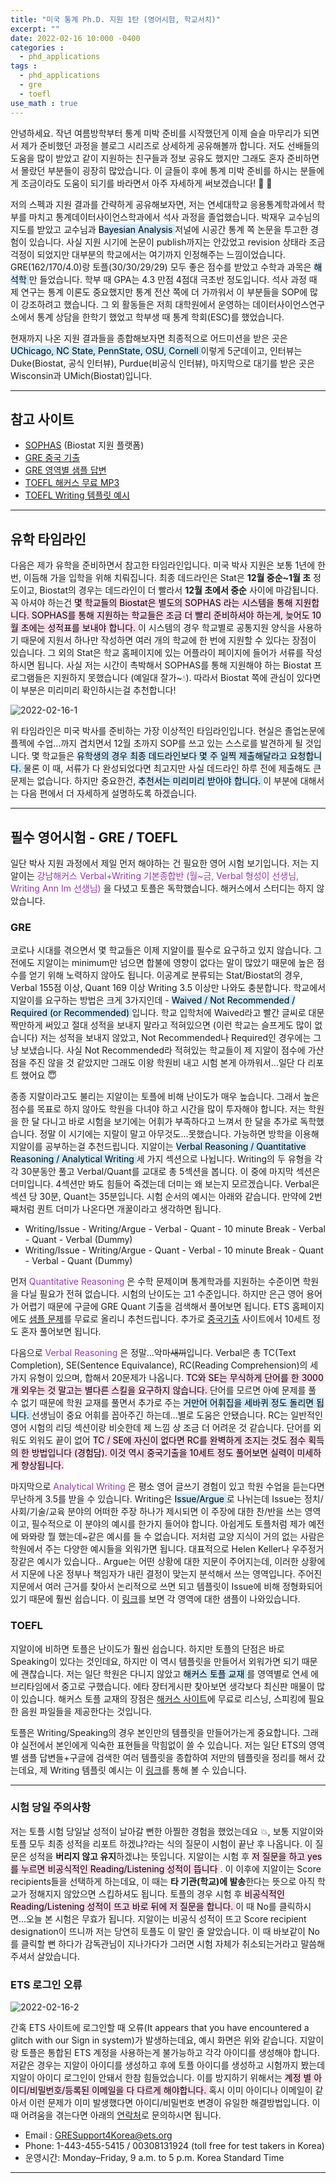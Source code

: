 ```yaml
---
title: "미국 통계 Ph.D. 지원 1탄 (영어시험, 학교서치)"
excerpt: ""
date: 2022-02-16 10:000 -0400
categories :
  - phd_applications
tags :
  - phd_applications
  - gre
  - toefl
use_math : true
---
```


안녕하세요. 작년 여름방학부터 통계 미박 준비를 시작했던게 이제 슬슬 마무리가 되면서 제가 준비했던 과정을 블로그 시리즈로 상세하게 공유해볼까 합니다. 저도 선배들의 도움을 많이 받았고 같이 지원하는 친구들과 정보 공유도 했지만 그래도 혼자 준비하면서 몰랐던 부분들이 굉장히 많았습니다. 이 글들이 후에 통계 미박 준비를 하시는 분들에게 조금이라도 도움이 되기를 바라면서 아주 자세하게 써보겠습니다! :raising_hand: :blue_heart:


저의 스펙과 지원 결과를 간략하게 공유해보자면, 저는 연세대학교 응용통계학과에서 학부를 마치고 통계데이터사이언스학과에서 석사 과정을 졸업했습니다. 박재우 교수님의 지도를 받았고 교수님과 <mark style='background-color: #d0ebff'> Bayesian Analysis </mark> 저널에 시공간 통계 쪽 논문을 투고한 경험이 있습니다. 사실 지원 시기에 논문이 publish까지는 안갔었고 revision 상태라 조금 걱정이 되었지만 대부분의 학교에서는 여기까지 인정해주는 느낌이었습니다. GRE(162/170/4.0)랑 토플(30/30/29/29) 모두 좋은 점수를 받았고 수학과 과목은 <mark style='background-color: #d0ebff'> 해석학 </mark>만 들었습니다. 학부 때 GPA는 4.3 만점 4점대 극초반 정도입니다. 석사 과정 때 제 연구는 통계 이론도 중요했지만 통계 전산 쪽에 더 가까워서 이 부분들을 SOP에 많이 강조하려고 했습니다. 그 외 활동들은 저희 대학원에서 운영하는 데이터사이언스연구소에서 통계 상담을 한학기 했었고 학부생 때 통계 학회(ESC)를 했었습니다.

현재까지 나온 지원 결과들을 종합해보자면 최종적으로 어드미션을 받은 곳은 <mark style='background-color: #d0ebff'> UChicago, NC State, PennState, OSU, Cornell </mark> 이렇게 5군데이고, 인터뷰는 Duke(Biostat, 공식 인터뷰), Purdue(비공식 인터뷰), 마지막으로 대기를 받은 곳은 Wisconsin과 UMich(Biostat)입니다. 

---

## 참고 사이트
- [SOPHAS](https://sophas.org/) (Biostat 지원 플랫폼)
- [GRE 중국 기출](gre.kmf.com)
- [GRE 영역별 샘플 답변](https://www.ets.org/gre/revised_general/prepare/)
- [TOEFL 해커스 무료 MP3](https://champ.hackers.com/?r=champstudy&c=mp3%2Fmp3_free&p=1&cate1_cd=sf011&cate2_cd=sf011007&cate3_cd=)
- [TOEFL Writing 템플릿 예시](https://docs.google.com/document/d/1TYeR6XCrhtEmsqOsRRAeBJ0e_fun5FlyioIHKOdCIkU/edit?usp=sharing)

---

## 유학 타임라인

다음은 제가 유학을 준비하면서 참고한 타임라인입니다. 미국 박사 지원은 보통 1년에 한번, 이듬해 가을 입학을 위해 치뤄집니다. 최종 데드라인은 Stat은 **12월 중순~1월 초** 정도이고, Biostat의 경우는 데드라인이 더 빨라서 **12월 초에서 중순** 사이에 마감됩니다. 꼭 아셔야 하는건 <mark style='background-color: #ffdeeb'> 몇 학교들의 Biostat은 별도의 SOPHAS 라는 시스템을 통해 지원합니다. SOPHAS를 통해 지원하는 학교들은 조금 더 빨리 준비하셔야 하는게, 늦어도 10월 초에는 성적표를 보내야 합니다. </mark> 이 시스템의 경우 학교별로 공통지원 양식을 사용하기 때문에 지원서 하나만 작성하면 여러 개의 학교에 한 번에 지원할 수 있다는 장점이 있습니다. 그 외의 Stat은 학교 홈페이지에 있는 어플라이 페이지에 들어가 서류를 작성하시면 됩니다. 사실 저는 시간이 촉박해서 SOPHAS를 통해 지원해야 하는 Biostat 프로그램들은 지원하지 못했습니다 (예일대 잘가~:droplet:). 따라서 Biostat 쪽에 관심이 있다면 이 부분은 미리미리 확인하시는걸 추천합니다!

![2022-02-16-1](/assets/2022-02-16-timeline.png)

위 타임라인은 미국 박사를 준비하는 가장 이상적인 타임라인입니다. 현실은 졸업논문에 플젝에 수업...까지 겹치면서 12월 초까지 SOP를 쓰고 있는 스스로를 발견하게 될 것입니다. 몇 학교들은 <mark style='background-color: #d0ebff'> 유학생의 경우 최종 데드라인보다 몇 주 일찍 제출해달라고 요청합니다. </mark> 물론 이 때, 서류가 다 완성되었다면 최고지만 사실 데드라인 하루 전에 제출해도 큰 문제는 없습니다. 하지만 중요한건, <mark style='background-color: #d0ebff'> 추천서는 미리미리 받아야 합니다. </mark> 이 부분에 대해서는 다음 편에서 더 자세하게 설명하도록 하겠습니다.

---

## 필수 영어시험 - GRE / TOEFL

일단 박사 지원 과정에서 제일 먼저 해야하는 건 필요한 영어 시험 보기입니다. 저는 지알이는 <font color='#9c36b5'> 강남해커스 Verbal+Writing 기본종합반 (월~금, Verbal 형성이 선생님, Writing Ann Im 선생님)  </font>을 다녔고 토플은 독학했습니다. 해커스에서 스터디는 하지 않았습니다.


### GRE

코로나 시대를 겪으면서 몇 학교들은 이제 지알이를 필수로 요구하고 있지 않습니다. 그 전에도 지알이는 minimum만 넘으면 합불에 영향이 없다는 말이 많았기 때문에 높은 점수를 얻기 위해 노력하지 않아도 됩니다. 이공계로 분류되는 Stat/Biostat의 경우,  Verbal 155점 이상, Quant 169 이상 Writing 3.5 이상만 나와도 충분합니다. 학교에서 지알이를 요구하는 방법은 크게 3가지인데 - <mark style='background-color: #d0ebff'> Waived / Not Recommended / Required (or Recommended) </mark> 입니다. 학교 입학처에 Waived라고 빨간 글씨로 대문짝만하게 써있고 절대 성적을 보내지 말라고 적혀있으면 (이런 학교는 슬프게도 많이 없습니다) 저는 성적을 보내지 않았고, Not Recommended나 Required인 경우에는 그냥 보냈습니다. 사실 Not Recommended라 적혀있는 학교들이 제 지알이 점수에 가산점을 주진 않을 것 같았지만 그래도 이왕 학원비 내고 시험 본게 아까워서...일단 다 리포트 했어요 :innocent: 

종종 지랄이라고도 불리는 지알이는 토플에 비해 난이도가 매우 높습니다. 그래서 높은 점수를 목표로 하지 않아도 학원을 다녀야 하고 시간을 많이 투자해야 합니다. 저는 학원을 한 달 다니고 바로 시험을 보기에는 어휘가 부족하다고 느껴서 한 달을 추가로 독학했습니다. 정말 이 시기에는 지랄이 말고 아무것도...못했습니다. 가능하면 방학을 이용해 지알이를 공부하는걸 추천드립니다. 지알이는 <mark style='background-color: #d0ebff'> Verbal Reasoning / Quantitative Reasoning / Analytical Writing </mark> 세 가지 섹션으로 나뉩니다. Writing의 두 유형을 각각 30분동안 풀고 Verbal/Quant를 교대로 총 5섹션을 봅니다. 이 중에 마지막 섹션은 더미입니다. 4섹션만 봐도 힘들어 죽겠는데 더미는 왜 보는지 모르겠습니다. Verbal은 섹션 당 30분, Quant는 35분입니다. 시험 순서의 예시는 아래와 같습니다. 만약에 2번째처럼 퀀트 더미가 나온다면 개꿀이라고 생각하면 됩니다.

- Writing/Issue - Writing/Argue - Verbal - Quant - 10 minute Break - Verbal - Quant - Verbal (Dummy)
- Writing/Issue - Writing/Argue - Quant - Verbal - 10 minute Break - Quant - Verbal - Quant (Dummy)


먼저 <font color='#9c36b5'> Quantitative Reasoning  </font>은 수학 문제이며 통계학과를 지원하는 수준이면 학원을 다닐 필요가 전혀 없습니다. 시험의 난이도는 고1 수준입니다. 하지만 은근 영어 용어가 어렵기 때문에 구글에 GRE Quant 기출을 검색해서 풀어보면 됩니다. ETS 홈페이지에도 [샘플 문제](https://www.ets.org/gre/institutions/about/general/quantitative_reasoning_sample_questions/)를 무료로 올리니 추천드립니다. 추가로 [중국기출](gre.kmf.com) 사이트에서 10세트 정도 혼자 풀어보면 됩니다. 

다음으로 <font color='#9c36b5'> Verbal Reasoning  </font>은 정말...악마~~새끼~~입니다. Verbal은 총 TC(Text Completion), SE(Sentence Equivalance), RC(Reading Comprehension)의 세 가지 유형이 있으며, 합해서 20문제가 나옵니다. <mark style='background-color: #ffdeeb'> TC와 SE는 무식하게 단어를 한 3000개 외우는 것 말고는 별다른 스킬을 요구하지 않습니다. </mark> 단어를 모르면 아예 문제를 풀 수 없기 때문에 학원 교재를 풀면서 추가로 주는 <mark style='background-color: #d0ebff'> 거만어 어휘집을 세바퀴 정도 돌리면 됩니다. </mark> 선생님이 중요 어휘를 꼽아주긴 하는데...별로 도움은 안됐습니다. RC는 일반적인 영어 시험의 리딩 섹션이랑 비슷한데 제 느낌 상 조금 더 어려운 것 같습니다. 단어를 외워도 외워도 끝이 없어 <mark style='background-color: #ffdeeb'> TC / SE에 자신이 없다면 RC를 완벽하게 조지는 것도 점수 획득의 한 방법입니다 (경험담). 이것 역시 중국기출을 10세트 정도 풀어보면 실력이 미세하게 향상됩니다. </mark>

마지막으로 <font color='#9c36b5'> Analytical Writing </font> 은 평소 영어 글쓰기 경험이 있고 학원 수업을 듣는다면 무난하게 3.5를 받을 수 있습니다. Writing은 <mark style='background-color: #d0ebff'> Issue/Argue </mark>로 나뉘는데  Issue는 정치/사회/기술/교육 분야의 어떠한 주장 하나가 제시되면 이 주장에 대한 찬/반을 쓰는 영역이고, 필수적으로 이 분야의 예시를 한가지 들어야 합니다. 아쉽게도 토플처럼 제가 예전에 뫄뫄랑 뭘 했는데~같은 예시를 들 수 없습니다. 저처럼 교양 지식이 거의 없는 사람은 학원에서 주는 다양한 예시들을 외워가면 됩니다. 대표적으로 Helen Keller나 우주정거장같은 예시가 있습니다.. Argue는 어떤 상황에 대한 지문이 주어지는데, 이러한 상황에서 지문에 나온 정부나 책임자가 내린 결정이 맞는지 분석해서 쓰는 영역입니다. 주어진 지문에서 여러 근거를 찾아서 논리적으로 쓰면 되고 템플릿이 Issue에 비해 정형화되어있기 때문에 훨씬 쉽습니다. 이 [링크](https://www.ets.org/gre/revised_general/prepare/analytical_writing/)를 보면 각 영역에 대한 샘플이 나와있습니다. 

### TOEFL

지알이에 비하면 토플은 난이도가 훨씬 쉽습니다. 하지만 토플의 단점은 바로 Speaking이 있다는 것인데요, 하지만 이 역시 템플릿을 만들어서 외워가면 되기 때문에 괜찮습니다. 저는 일단 학원은 다니지 않았고 <mark style='background-color: #d0ebff'> 해커스 토플 교재 </mark>를 영역별로 연세 에브리타임에서 중고로 구했습니다. 에타 장터게시판 찾아보면 생각보다 최신판 매물이 많이 있습니다. 해커스 토플 교재의 장점은 [해커스 사이트](https://champ.hackers.com/?r=champstudy&c=mp3%2Fmp3_free&p=1&cate1_cd=sf011&cate2_cd=sf011007&cate3_cd=)에 무료로 리스닝, 스피킹에 필요한 음원 파일들을 제공한다는 것입니다. 

토플은 Writing/Speaking의 경우 본인만의 템플릿을 만들어가는게 중요합니다. 그래야 실전에서 본인에게 익숙한 표현들을 막힘없이 쓸 수 있습니다. 저는 일단 ETS의 영역별 샘플 답변들+구글에 검색한 여러 템플릿을 종합하여 저만의 템플릿을 정리를 해서 갔는데요, 제 Writing 템플릿 예시는 이 [링크](https://docs.google.com/document/d/1TYeR6XCrhtEmsqOsRRAeBJ0e_fun5FlyioIHKOdCIkU/edit?usp=sharing)를 통해 볼 수 있습니다. 

---
### 시험 당일 주의사항

저는 토플 시험 당일날 성적이 날아갈 뻔한 아찔한 경험을 했었는데요 :boom:, 보통 지알이와 토플 모두 최종 성적을 리포트 하겠냐?라는 식의 질문이 시험이 끝난 후 나옵니다. 이 질문은 성적을 **버리지 않고 유지**하겠냐는 뜻입니다. 지알이는 시험 후 <mark style='background-color: #ffdeeb'> 저 질문을 하고 yes를 누르면 비공식적인 Reading/Listening 성적이 뜹니다 </mark>. 이 이후에 지알이는 Score recipients들을 선택하게 하는데요, 이 때는 **타 기관(학교)에 발송**한다는 뜻으로 아직 학교가 정해지지 않았으면 스킵하셔도 됩니다. 토플의 경우 시험 후 <mark style='background-color: #ffdeeb'> 비공식적인 Reading/Listening 성적이 뜨고 바로 뒤에 저 질문을 합니다. </mark> 이 때 No를 클릭하시면...오늘 본 시험은 무효가 됩니다. 지알이는 비공식 성적이 뜨고 Score recipient designation이 뜨니까 저는 당연히 토플도 이 말인 줄 알았습니다. 이 때 바보같이 No를 클릭할 뻔 하다가 감독관님이 지나가다가 그러면 시험 자체가 취소되는거라고 말씀해주셔서 살았습니다. 

### ETS 로그인 오류 

![2022-02-16-2](/assets/2022-02-16-error.png)

간혹 ETS 사이트에 로그인할 때 오류(It appears that you have encountered a glitch with our Sign in system)가 발생하는데요, 예시 화면은 위와 같습니다. 지알이랑 토플은 통합된 ETS 계정을 사용하는게 불가능하고 각각 아이디를 생성해야 합니다. 저같은 경우는 지알이 아이디를 생성하고 후에 토플 아이디를 생성하고 시험까지 봤는데 지알이 아이디 로그인이 안돼서 한참 힘들었습니다. 이를 방지하기 위해서는 <mark style='background-color: #ffdeeb'> 계정 별 아이디/비밀번호/등록된 이메일을 다 다르게 해야합니다. </mark> 혹시 이미 아이디나 이메일이 같아서 이런 문제가 이미 발생했다면 아이디/비밀번호 변경이 유일한 해결방법입니다. 이 때 어려움을 겪는다면 아래의 [연락처](https://www.ets.org/gre/contact/)로 문의하시면 됩니다. 

- Email : GRESupport4Korea@ets.org
- Phone: 1-443-455-5415 / 00308131924 (toll free for test takers in Korea)
- 운영시간: Monday–Friday, 9 a.m. to 5 p.m. Korea Standard Time


---




